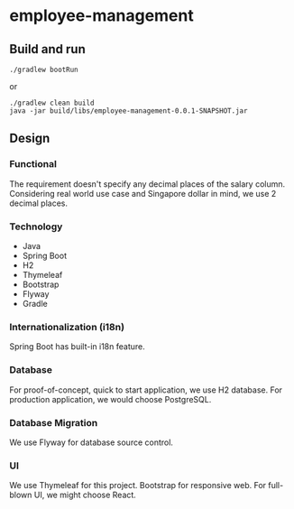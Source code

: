 # employee-management

## Build and run

```shell script
./gradlew bootRun
```
or
```shell script
./gradlew clean build
java -jar build/libs/employee-management-0.0.1-SNAPSHOT.jar
```

## Design

### Functional

The requirement doesn't specify any decimal places of the salary column. Considering real world use case and Singapore dollar in mind, we use 2 decimal places.

### Technology

* Java
* Spring Boot
* H2
* Thymeleaf
* Bootstrap
* Flyway
* Gradle

### Internationalization (i18n)

Spring Boot has built-in i18n feature.

### Database

For proof-of-concept, quick to start application, we use H2 database.
For production application, we would choose PostgreSQL.

### Database Migration

We use Flyway for database source control.

### UI

We use Thymeleaf for this project. Bootstrap for responsive web.
For full-blown UI, we might choose React.
